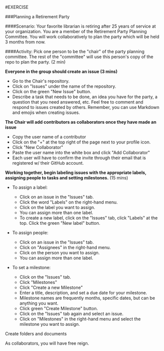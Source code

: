 #EXERCISE

###Planning a Retirement Party

####Scenario:  Your favorite librarian is retiring after 25 years of service at your organization.  You are a member of the Retirement Party Planning Committee.  You will work collaboratively to plan the party which will be held 3 months from now.

####Activity:
Pick one person to be the "chair" of the party planning committee.  The rest of the "committee" will use this person's copy of the repo to plan the party. (2 min)

**Everyone in the group should create an issue (3 mins)**
  * Go to the Chair's repository.
  * Click on "Issues" under the name of the repository.
  * Click on the green "New Issue" button.
  * Describe a task that needs to be done, an idea you have for the party, a question that you need answered, etc.  Feel free to comment and respond to issues created by others.  Remember, you can use Markdown and emojis when creating issues.

**The Chair will add contributors as collaborators once they have made an issue**
  * Copy the user name of a contributor
  * Click on the "+" at the top right of the page next to your profile icon.
  * Click "New Collaborator"
  * Paste the user name into the white box and click "Add Collaborator"
  * Each user will have to confirm the invite through their email that is registered w/ their GitHub account.
  
**Working together, begin labeling issues with the appropriate labels, assigning people to tasks and setting milestones.** (15 mins)

* To assign a label:
  * Click on an issue in the "Issues" tab.
  * Click the word "Labels" on the right-hand menu.
  * Click on the label you want to assign.
  * You can assign more than one label.
  * To create a new label, click on the "Issues" tab, click "Labels" at the top.  Click the green "New label" button.
  
* To assign people:
  * Click on an issue in the "Issues" tab.
  * Click on "Assignees" in the right-hand menu.
  * Click on the person you want to assign.
  * You can assign more than one label.
  
* To set a milestone:
  * Click on the "Issues" tab.
  * Click "Milestones"
  * Click "Create a new Milestone"
  * Enter a title, description, and set a due date for your milestone.
  * Milestone names are frequently months, specific dates, but can be anything you want.
  * Click green "Create Milestone" button.
  * Click on the "Issues" tab again and select an issue.
  * Click on "Milestones" in the right-hand menu and select the milestone you want to assign.
  
Create folders and documents

As collaborators, you will have free reign.

